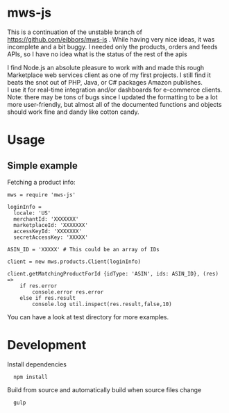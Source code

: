 mws-js
======

This is a continuation of the unstable branch of https://github.com/eibbors/mws-js .
While having very nice ideas, it was incomplete and a bit buggy.
I needed only the products, orders and feeds APIs, so I have no idea what is the status
of the rest of the apis

I find Node.js an absolute pleasure to work with and made this rough
Marketplace web services client as one of my first projects. I still find it
beats the snot out of PHP, Java, or C# packages Amazon publishes.  
I use it for real-time integration and/or dashboards for e-commerce clients.
Note: there may be tons of bugs since I updated the formatting to be a lot
more user-friendly, but almost all of the documented functions and objects
should work fine and dandy like cotton candy.

Usage
=====

Simple example
--------------
Fetching a product info:
```
mws = require 'mws-js'

loginInfo = 
  locale: 'US'
  merchantId: 'XXXXXXX'
  marketplaceId: 'XXXXXXX'
  accessKeyId: 'XXXXXXX'
  secretAccessKey: 'XXXXX'

ASIN_ID = 'XXXXX' # This could be an array of IDs

client = new mws.products.Client(loginInfo)

client.getMatchingProductForId {idType: 'ASIN', ids: ASIN_ID}, (res) =>
	if res.error
		console.error res.error
	else if res.result
		console.log util.inspect(res.result,false,10)

```

You can have a look at test directory for more examples.

Development
===========
Install dependencies

      npm install

Build from source and automatically build when source files change 

      gulp
